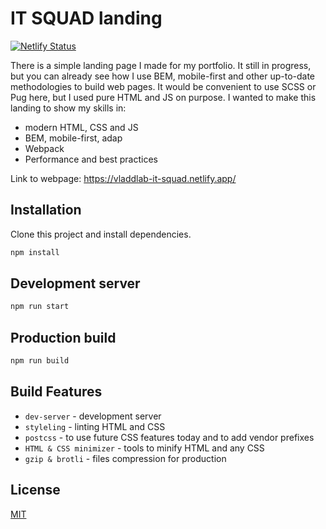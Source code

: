 # IT SQUAD landing

[![Netlify Status](https://api.netlify.com/api/v1/badges/d042eac2-d66a-4419-b16c-9f89fc0d71c5/deploy-status)](https://app.netlify.com/sites/vladdlab-it-squad/deploys)

There is a simple landing page I made for my portfolio. It still in progress, but you can already see how I use BEM, mobile-first and other up-to-date methodologies to build web pages. It would be convenient to use SCSS or Pug here, but I used pure HTML and JS on purpose. I wanted to make this landing to show my skills in:

- modern HTML, CSS and JS
- BEM, mobile-first, adap
- Webpack
- Performance and best practices


Link to webpage: https://vladdlab-it-squad.netlify.app/

## Installation
Clone this project and install dependencies.

```bash
npm install
```

## Development server
```python
npm run start
```

## Production build
```python
npm run build
```

## Build Features
* `dev-server` - development server
* `styleling` - linting HTML and CSS
* `postcss` - to use future CSS features today and to add vendor prefixes
* `HTML & CSS minimizer` - tools to minify HTML and any CSS
* `gzip & brotli` - files compression for production



## License
[MIT](https://choosealicense.com/licenses/mit/)

